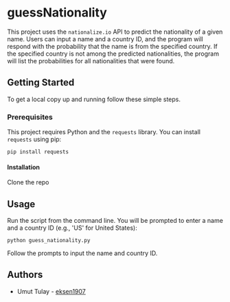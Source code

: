 # guessNationality

This project uses the `nationalize.io` API to predict the nationality of a given name. Users can input a name and a country ID, and the program will respond with the probability that the name is from the specified country. If the specified country is not among the predicted nationalities, the program will list the probabilities for all nationalities that were found.

## Getting Started

To get a local copy up and running follow these simple steps.

### Prerequisites

This project requires Python and the `requests` library. You can install `requests` using pip:

`pip install requests`

#### Installation

Clone the repo

## Usage

Run the script from the command line. You will be prompted to enter a name and a country ID (e.g., 'US' for United States):

`python guess_nationality.py`

Follow the prompts to input the name and country ID.

## Authors

* Umut Tulay - [eksen1907](https://github.com/eksen1907)
